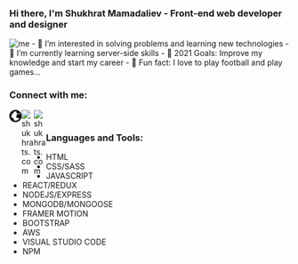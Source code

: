 ### Hi there, I'm Shukhrat Mamadaliev - Front-end web developer and designer
<img src='https://media-exp1.licdn.com/dms/image/C4D16AQE-BTJVfNzlAQ/profile-displaybackgroundimage-shrink_350_1400/0/1624401664591?e=1629936000&v=beta&t=xLqX7KXYrVC5Q3Z5oG2H8R5XzTqGyzha2J9Ldak3toc' alt='me' />
- 👀 I’m interested in solving problems and learning new technologies
- 🌱 I’m currently learning server-side skills
- 🥅 2021 Goals: Improve my knowledge and start my career
- 🌟 Fun fact: I love to play football and play games... 

### Connect with me:
<a href='https://www.shukhrats.com/' target='_blank'><img align='left' alt='shukhrats.com' width='22px' src='https://raw.githubusercontent.com/iconic/open-iconic/master/svg/globe.svg' /></a>
<a href='https://https://twitter.com/Shukhrat0969' target='_blank'><img align='left' alt='shukhrats.com' width='22px' src='https://cdn.jsdelivr.net/npm/simple-icons@v3/icons/twitter.svg' /></a>
<a href='https://www.linkedin.com/in/shukhrat-mamadaliev-b5423019a/' target='_blank'><img align='left' alt='shukhrats.com' width='22px' src='https://cdn.jsdelivr.net/npm/simple-icons@v3/icons/linkedin.svg' /></a>

<br />

### Languages and Tools: 
- HTML
- CSS/SASS
- JAVASCRIPT
- REACT/REDUX
- NODEJS/EXPRESS
- MONGODB/MONGOOSE
- FRAMER MOTION
- BOOTSTRAP
- AWS
- VISUAL STUDIO CODE
- NPM


